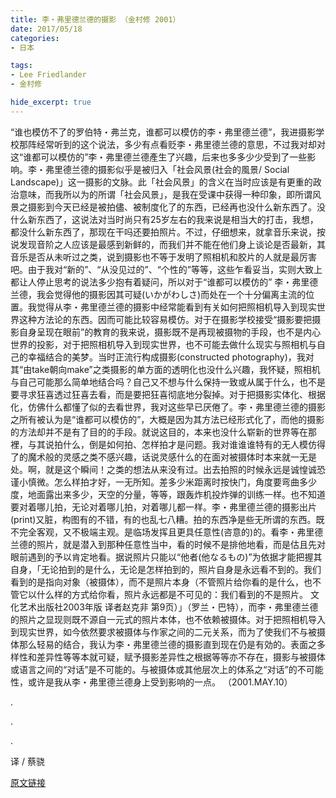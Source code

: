 ```yaml
---
title: 李・弗里德兰德的摄影 （金村修 2001）
date: 2017/05/18
categories:
- 日本

tags:
- Lee Friedlander
- 金村修

hide_excerpt: true
---
```


> 



<!--more-->

“谁也模仿不了的罗伯特・弗兰克，谁都可以模仿的李・弗里德兰德”，我进摄影学校那阵经常听到的这个说法，多少有点看贬李・弗里德兰德的意思，不过我对却对这“谁都可以模仿的”李・弗里德兰德產生了兴趣，后来也多多少少受到了一些影响。李・弗里德兰德的摄影似乎是被归入「社会风景(社会的風景/ Social Landscape)」这一摄影的文脉。此「社会风景」的含义在当时应该是有更重的政治意味，而我所以为的所谓「社会风景」，是我在受课中获得一种印象，即所谓风景之摄影到今天已经是被拍儘、被制度化了的东西，已经再也没什么新东西了。没什么新东西了，这说法对当时尚只有25岁左右的我来说是相当大的打击，我想，都没什么新东西了，那现在干吗还要拍照片。不过，仔细想来，就拿音乐来说，按说发现音阶之人应该是最感到新鲜的，而我们并不能在他们身上谈论是否最新，其音乐是否从未听过之类，说到摄影也不等于发明了照相机和胶片的人就是最厉害吧。由于我对“新的”、“从没见过的”、“个性的”等等，这些乍看妥当，实则大致上都让人停止思考的说法多少抱有着疑问，所以对于“谁都可以模仿的” 李・弗里德兰德，我会觉得他的摄影因其可疑(いかがわしさ)而处在一个十分偏离主流的位置。我觉得从李・弗里德兰德的摄影中经常能看到有关如何把照相机导入到现实世界这种方法论的东西。因而可能比较容易模仿。对于在摄影学校接受“摄影要把摄影自身呈现在眼前”的教育的我来说，摄影既不是再现被摄物的手段，也不是内心世界的投影，对于把照相机导入到现实世界，也不可能去做什么现实与照相机与自己的幸福结合的美梦。当时正流行构成摄影(constructed photography)，我对其“由take朝向make”之类摄影的单方面的透明化也没什么兴趣，我怀疑，照相机与自己可能那么简单地结合吗？自己又不想与什么保持一致或从属于什么，也不是要寻求狂喜透过狂喜去看，而是要把狂喜彻底地分裂掉。对于把摄影实体化、根据化，仿佛什么都懂了似的去看世界，我对这些早已厌倦了。李・弗里德兰德的摄影之所有被认为是“谁都可以模仿的”，大概是因为其方法已经形式化了，而他的摄影的方法却并不是有了目的的手段。就说这目的，本来也没什么崭新的世界等在那裡，与其说拍什么，倒是如何拍、怎样拍才是问题。我对谁谁谁特有的无人模仿得了的魔术般的灵感之类不感兴趣，话说灵感什么的在面对被摄体时本来就一无是处。啊，就是这个瞬间！之类的想法从来没有过。出去拍照的时候永远是诚惶诚恐谨小慎微。怎么样拍才好，一无所知。差多少米距离时按快门，角度要弯曲多少度，地面露出来多少，天空的分量，等等，跟轰炸机投炸弹的训练一样。也不知道要对着哪儿拍，无论对着哪儿拍，对着哪儿都一样。李・弗里德兰德的摄影出片(print)又脏，构图有的不错，有的也乱七八糟。拍的东西净是些无所谓的东西。既不完全客观，又不极端主观。是临场发挥且更具任意性(咨意的)的。看李・弗里德兰德的照片，就是潜入到那种任意性当中，看的时候不是排他地看，而是估且先对眼前遇到的予以肯定地看。据说照片只能以“他者(他なるもの)”为依据才能把握其自身，「无论拍到的是什么，无论是怎样拍到的，照片自身是永远看不到的。我们看到的是指向对象（被摄体），而不是照片本身（不管照片给你看的是什么，也不管它以什么样的方式给你看，照片永远都是不可见的：我们看到的不是照片。 文化艺术出版社2003年版 译者赵克非 第9页）」（罗兰・巴特），而李・弗里德兰德的照片之显现则既不源自一元式的照片本体，也不依赖被摄体。对于把照相机导入到现实世界，如今依然要求被摄体与作家之间的二元关系，而为了使我们不与被摄体那么轻易的结合，我认为李・弗里德兰德的摄影直到现在仍是有効的。表面之多样性和差异性等等本就可疑，赋予摄影差异性之根据等等亦不存在，摄影与被摄体或语言之间的“对话”是不可能的。与被摄体或其他层次上的体系之“对话”的不可能性，或许是我从李・弗里德兰德身上受到影响的一点。
（2001.MAY.10）


.

.

.

译 / 蔡骁

[原文链接](http://www.hi-net.ne.jp/icanof/html/archive/kanemura/kanemura01.htmlL)